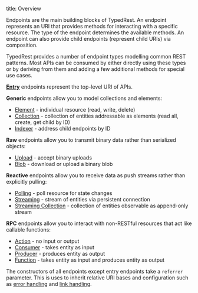 title: Overview

Endpoints are the main building blocks of TypedRest. An endpoint represents an URI that provides methods for interacting with a specific resource. The type of the endpoint determines the available methods. An endpoint can also provide child endpoints (represent child URIs) via composition.

TypedRest provides a number of endpoint types modelling common REST patterns. Most APIs can be consumed by either directly using these types or by deriving from them and adding a few additional methods for special use cases.

**[Entry](entry.md)** endpoints represent the top-level URI of APIs.

**Generic** endpoints allow you to model collections and elements:

- [Element](generic/element.md) - individual resource (read, write, delete)
- [Collection](generic/collection.md) - collection of entities addressable as elements (read all, create, get child by ID)
- [Indexer](generic/indexer.md) - address child endpoints by ID

**Raw** endpoints allow you to transmit binary data rather than serialized objects:

- [Upload](raw/upload.md) - accept binary uploads
- [Blob](raw/blob.md) - download or upload a binary blob

**Reactive** endpoints allow you to receive data as push streams rather than explicitly pulling:

- [Polling](reactive/polling.md) - poll resource for state changes
- [Streaming](reactive/streaming.md) - stream of entities via persistent connection
- [Streaming Collection](reactive/streaming-collection.md) - collection of entities observable as append-only stream

**RPC** endpoints allow you to interact with non-RESTful resources that act like callable functions:

- [Action](rpc/action.md) - no input or output
- [Consumer](rpc/consumer.md) - takes entity as input
- [Producer](rpc/producer.md) - produces entity as output
- [Function](rpc/function.md) - takes entity as input and produces entity as output

The constructors of all endpoints except entry endpoints take a `referrer` parameter. This is uses to inherit relative URI bases and configuration such as [error handling](../error-handling/index.md) and [link handling](../link-handling/index.md).
